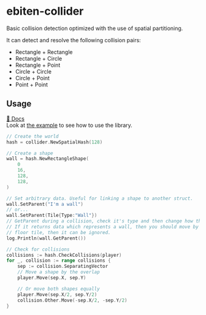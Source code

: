# ebiten-collider

Basic collision detection optimized with the use of spatial partitioning.  

It can detect and resolve the following collision pairs:  
- Rectangle + Rectangle
- Rectangle + Circle
- Rectangle + Point
- Circle + Circle
- Circle + Point
- Point + Point

## Usage

[📖 Docs](https://pkg.go.dev/github.com/melonfunction/ebiten-collider)  
Look at [the example](https://github.com/melonfunction/ebiten-collider/tree/master/examples) to see how to use the library.

```go
// Create the world
hash = collider.NewSpatialHash(128)

// Create a shape
wall = hash.NewRectangleShape(
    0
    16,
    128,
    128,
)

// Set arbitrary data. Useful for linking a shape to another struct.
wall.SetParent("I'm a wall")
// or...
wall.SetParent(Tile{Type:"Wall"})
// GetParent during a collision, check it's type and then change how the collision is handled. 
// If it returns data which represents a wall, then you should move by the collision.SeparatingVector, but if it's a 
// floor tile, then it can be ignored.
log.Println(wall.GetParent())

// Check for collisions
collisions := hash.CheckCollisions(player)
for _, collision := range collisions {
    sep := collision.SeparatingVector
    // Move a shape by the overlap
    player.Move(sep.X, sep.Y)

    // Or move both shapes equally
    player.Move(sep.X/2, sep.Y/2)
    collision.Other.Move(-sep.X/2, -sep.Y/2)
}
```